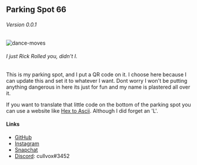 ## Parking Spot 66 
###### Version 0.0.1

![dance-moves](https://user-images.githubusercontent.com/68567525/130696513-93bf59f1-67d6-4271-8fd3-3f3f0b01cbf8.gif)

###### I just Rick Rolled you, didn't I.

This is my parking spot, and I put a QR code on it. I choose here because I can update this and set it to whatever I want. Dont worry I won't be putting anything dangerous in here its just for fun and my name is plastered all over it. <br>

If you want to translate that little code on the bottom of the parking spot you can use a website like [Hex to Ascii](https://www.rapidtables.com/convert/number/hex-to-ascii.html). Although I did forget an 'L'.

#### Links
- [GitHub](https://github.com/cullvox)
- [Instagram](https://instagram.com/caden_c_miller)
- [Snapchat](https://www.snapchat.com/add/steakisawake)
- [Discord](https://discord.com): cullvox#3452



